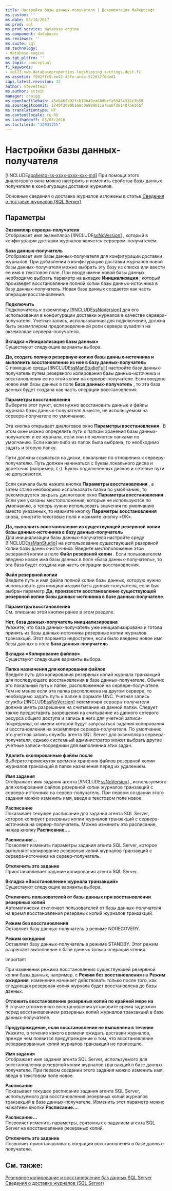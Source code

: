 ```yaml
---
title: Настройки базы данных-получателя | Документация Майкрософт
ms.custom: ''
ms.date: 03/14/2017
ms.prod: sql
ms.prod_service: database-engine
ms.component: databases
ms.reviewer: ''
ms.suite: sql
ms.technology:
- database-engine
ms.tgt_pltfrm: ''
ms.topic: conceptual
f1_keywords:
- sql13.swb.databaseproperties.logshipping.settings.dest.f1
ms.assetid: f992ffc9-ee42-43fe-acec-512032f0ded1
caps.latest.revision: 32
author: stevestein
ms.author: sstein
manager: craigg
ms.openlocfilehash: 45eb465a92fcb10b49ea68dbefa59454332c3b58
ms.sourcegitcommit: 1740f3090b168c0e809611a7aa6fd514075616bf
ms.translationtype: HT
ms.contentlocale: ru-RU
ms.lasthandoff: 05/03/2018
ms.locfileid: "32931215"
---
```

# <a name="secondary-database-settings"></a>Настройки базы данных-получателя
[!INCLUDE[appliesto-ss-xxxx-xxxx-xxx-md](../../includes/appliesto-ss-xxxx-xxxx-xxx-md.md)]
  При помощи этого диалогового окна можно настроить и изменить свойства базы данных-получателя в конфигурации доставки журналов.  
  
 Основные сведения о доставке журналов изложены в статье [Сведения о доставке журналов (SQL Server)](../../database-engine/log-shipping/about-log-shipping-sql-server.md).  
  
## <a name="options"></a>Параметры  
 **Экземпляр сервера-получателя**  
 Отображает имя экземпляра [!INCLUDE[ssNoVersion](../../includes/ssnoversion-md.md)] , который в конфигурации доставки журналов является сервером-получателем.  
  
 **База данных-получатель**  
 Отображает имя базы данных-получателя для конфигурации доставки журналов. При добавлении в конфигурацию доставки журналов новой базы данных-получателя можно выбрать эту базу из списка или ввести ее имя в текстовое поле. При вводе имени новой базы данных необходимо выбрать параметр на вкладке **Инициализация** , который произведет восстановление полной копии базы данных-источника в базу данных-получатель. Новая база данных создается как часть операции восстановления.  
  
 **Подключить**  
 Подключитесь к экземпляру [!INCLUDE[ssNoVersion](../../includes/ssnoversion-md.md)] для его использования в конфигурации доставки журналов в качестве сервера-получателя. Учетная запись, использованная для подключения, должна быть экземпляром предопределенной роли сервера sysadmin на экземпляре сервера-получателя.  
  
 **Вкладка «Инициализация базы данных»**  
 Существуют следующие варианты выбора.  
  
 **Да, создать полную резервную копию базы данных-источника и выполнить восстановление из нее в базу данных-получатель**  
 С помощью среды [!INCLUDE[ssManStudioFull](../../includes/ssmanstudiofull-md.md)] настройте базу данных-получатель путем резервного копирования базы данных-источника и восстановления ее из этой копии на сервере-получателе. Если введено новое имя базы данных в поле **База данных-получатель** , то эта база данных будет создана как часть операции восстановления.  
  
 **Параметры восстановления**  
 Выберите этот пункт, если нужно восстановить данные и файлы журнала базы данных-получателя в месте, не используемом на сервере-получателе по умолчанию.  
  
 Эта кнопка открывает диалоговое окно **Параметры восстановления** . В этом окне можно определить пути к папкам хранения базы данных-получателя и ее журнала, если они не являются папками по умолчанию. Если какая-либо из папок была выбрана, то необходимо задать и вторую папку.  
  
 Пути должны ссылаться на диски, локальные по отношению к серверу-получателю. Путь должен начинаться с буквы локального диска и двоеточия (например, `C:`). Буквы подключенных дисков и сетевые пути не допускаются.  
  
 Если сначала была нажата кнопка **Параметры восстановления** , а затем стало необходимо использовать папки по умолчанию, то рекомендуется закрыть диалоговое окно **Параметры восстановления** . Если уже указаны местоположения, которые не используются по умолчанию, а теперь нужно использовать значения по умолчанию вместо указанных, то нажмите кнопку **Параметры восстановления** снова, очистите текстовые поля и нажмите кнопку «ОК».  
  
 **Да, выполнить восстановление из существующей резервной копии базы данных-источника в базу данных-получатель**  
 Для инициализации базы данных-получателя настройте среду [!INCLUDE[ssManStudio](../../includes/ssmanstudio-md.md)] на использование существующей резервной копии базы данных-источника. Введите местоположение этой резервной копии в поле **Файл резервной копии** . Если пользователем введено новое имя базы данных в поле «База данных-получатель», то эта база будет создана как часть операции восстановления.  
  
 **Файл резервной копии**  
 Введите путь и имя файла полной копии базы данных, которую нужно использовать для инициализации базы данных-получателя, если был выбран параметр **Да, произвести восстановление существующей резервной копии базы данных-источника в базе данных-получателе**.  
  
 **Параметры восстановления**  
 См. описание этой кнопки ранее в этом разделе.  
  
 **Нет, база данных-получатель инициализирована**  
 Укажите, что база данных-получатель уже инициализирована и готова принять из базы данных-источника резервные копии журналов транзакций. Этот параметр недоступен, если было введено новое имя базы данных в поле **База данных-получатель** .  
  
 **Вкладка «Копирование файлов»**  
 Существуют следующие варианты выбора.  
  
 **Папка назначения для копирования файлов**  
 Введите путь для копирования резервных копий журнала транзакций для последующего восстановления в базе данных-получателе. Обычно это локальный путь к папке, расположенной на сервере-получателе. Тем не менее если эта папка расположена на другом сервере, то необходимо задать путь к папке в формате UNC. Учетная запись службы [!INCLUDE[ssNoVersion](../../includes/ssnoversion-md.md)] экземпляра сервера-получателя должна иметь разрешение на считывание из данной папки. Следует также предоставить разрешения на считывание из данного сетевого ресурса общего доступа и запись в него для учетной записи-посредника, от имени которой будут запускаться задания копирования и восстановления на экземпляре сервера-получателя. По умолчанию, это учетная запись службы агента SQL Server для экземпляра сервера-получателя, однако системный администратор может выбрать другие учетные записи-посредники для выполнения этих задач.  
  
 **Удалить скопированные файлы после**  
 Выберите промежуток времени хранения файлов резервной копии журналов транзакций в папке назначения перед их удалением.  
  
 **Имя задания**  
 Отображает имя задания агента [!INCLUDE[ssNoVersion](../../includes/ssnoversion-md.md)] , используемого для копирования файлов резервной копии журналов транзакций с сервера-источника на сервер-получатель. При первом создании этого задания можно изменить имя, введя в текстовом поле новое.  
  
 **Расписание**  
 Показывает текущее расписание для задания агента SQL Server, которое копирует резервные копии журналов транзакций с сервера-источника на сервер-получатель. Можно изменить это расписание, нажав кнопку **Расписание...**.  
  
 **Расписание...**  
 Позволяет изменить параметры задания агента SQL Server, которое выполняет копирование резервных копий журналов транзакций с сервера-источника на сервер-получатель.  
  
 **Отключить это задание**  
 Приостанавливает задание копирования агента SQL Server.  
  
 **Вкладка «Восстановление журнала транзакций»**  
 Существуют следующие варианты выбора.  
  
 **Отключить пользователей от базы данных при восстановлении резервных копий**  
 Автоматически отключает пользователей от базы данных-получателя на время восстановления резервных копий журналов транзакций.  
  
 **Режим без восстановления**  
 Оставляет базу данных-получатель в режиме NORECOVERY.  
  
 **Режим ожидания**  
 Оставляет базу данных-получатель в режиме STANDBY. Этот режим разрешает выполнение в базе данных только операций чтения.  
  
> [!IMPORTANT]  
>  При изменении режима восстановления существующей резервной копии базы данных, например, с **Режим без восстановления** на **Режим ожидания**, изменение начинает действовать только после того, как следующая резервная копия журнала будет восстановлена до базы данных.  
  
 **Отложить восстановление резервных копий по крайней мере на**  
 В случае отложенного восстановления установите время задержки перед восстановлением резервных копий журналов транзакций в базе данных-получателе.  
  
 **Предупреждение, если восстановление не выполнено в течение**  
 Укажите, в течение какого времени ожидать доставки журналов, прежде чем появится предупреждение о том, что восстановление резервированных копий журналов транзакций не произошло.  
  
 **Имя задания**  
 Отображает имя задания агента SQL Server, используемого для восстановления резервной копии журналов транзакций в базе данных-получателе. При первом создании этого задания можно изменить имя, введя в текстовом поле новое.  
  
 **Расписание**  
 Показывает текущее расписание задания агента SQL Server, используемого для восстановления резервных копий журналов транзакций в базе данных-получателе. Изменить этот параметр можно нажатием кнопки **Расписание...**.  
  
 **Расписание...**  
 Позволяет изменить параметры, связанных с заданием агента SQL Server на восстановление резервных копий.  
  
 **Отключить это задание**  
 Позволяет приостанавливать операции восстановления в базе данных-получателе.  
  
## <a name="see-also"></a>См. также:  
 [Резервное копирование и восстановление баз данных SQL Server](../../relational-databases/backup-restore/back-up-and-restore-of-sql-server-databases.md)   
 [Сведения о доставке журналов (SQL Server)](../../database-engine/log-shipping/about-log-shipping-sql-server.md)  
  
  
